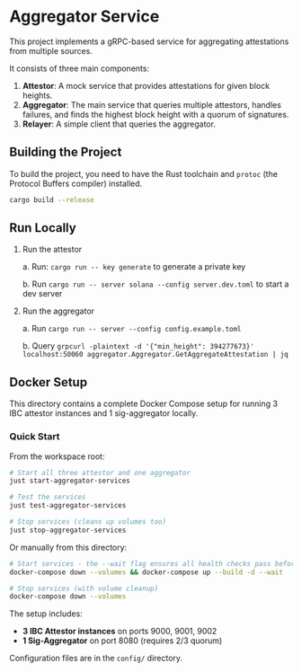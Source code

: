 # Aggregator Service

This project implements a gRPC-based service for aggregating attestations from multiple sources.

It consists of three main components:

1. **Attestor**: A mock service that provides attestations for given block heights.
2. **Aggregator**: The main service that queries multiple attestors, handles failures, and finds the highest block height with a quorum of signatures.
3. **Relayer**: A simple client that queries the aggregator.

## Building the Project

To build the project, you need to have the Rust toolchain and `protoc` (the Protocol Buffers compiler) installed.

```sh
cargo build --release
```

## Run Locally

1. Run the attestor

    a. Run: `cargo run -- key generate` to generate a private key

    b. Run `cargo run -- server solana --config server.dev.toml` to start a dev server

2. Run the aggregator

    a. Run `cargo run -- server --config config.example.toml`

    b. Query `grpcurl -plaintext -d '{"min_height": 394277673}' localhost:50060 aggregator.Aggregator.GetAggregateAttestation | jq`

## Docker Setup

This directory contains a complete Docker Compose setup for running 3 IBC attestor instances and 1 sig-aggregator locally.

### Quick Start

From the workspace root:

```sh
# Start all three attestor and one aggregator
just start-aggregator-services

# Test the services
just test-aggregator-services

# Stop services (cleans up volumes too)
just stop-aggregator-services
```

Or manually from this directory:

```sh
# Start services - the --wait flag ensures all health checks pass before returning
docker-compose down --volumes && docker-compose up --build -d --wait

# Stop services (with volume cleanup)
docker-compose down --volumes
```

The setup includes:

- **3 IBC Attestor instances** on ports 9000, 9001, 9002
- **1 Sig-Aggregator** on port 8080 (requires 2/3 quorum)

Configuration files are in the `config/` directory.
